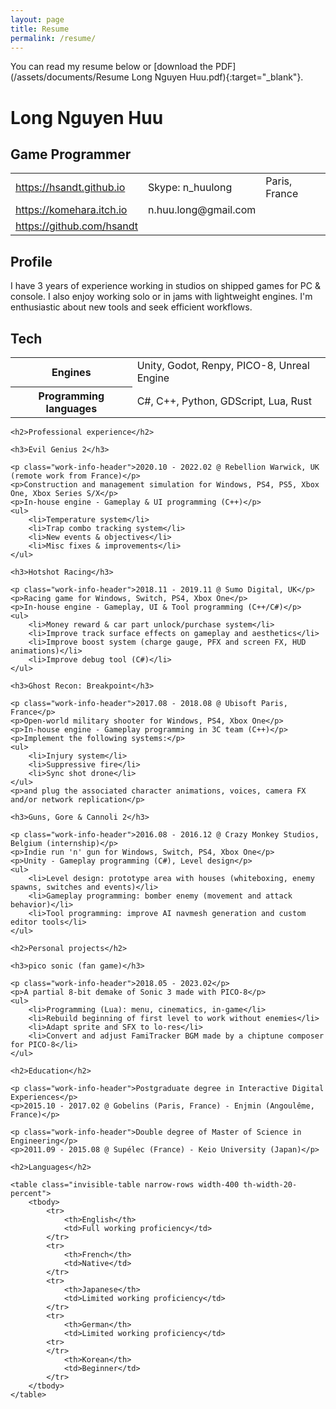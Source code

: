```yaml
---
layout: page
title: Resume
permalink: /resume/
---
```


You can read my resume below or [download the PDF](/assets/documents/Resume Long Nguyen Huu.pdf){:target="_blank"}.

# Long Nguyen Huu

## Game Programmer

<table class="invisible-table narrow-rows width-800">
    <tbody>
        <tr>
            <td><a href="https://hsandt.github.io">https://hsandt.github.io</a></td>
            <td>Skype: n_huulong</td>
            <td>Paris, France</td>
        </tr>
        <tr>
            <td><a href="https://komehara.itch.io" target="_blank">https://komehara.itch.io</a></td>
            <td>n.huu.long@gmail.com</td>
            <td><span class="protectedNumber" title="+33 6 98 06 82 74"></span></td>
        </tr>
        <tr>
            <td><a href="https://github.com/hsandt" target="_blank">https://github.com/hsandt</a></td>
        </tr>
    </tbody>
</table>

## Profile

I have 3 years of experience working in studios on shipped games for PC & console. I also enjoy working solo or in jams with lightweight engines. I'm enthusiastic about new tools and seek efficient workflows.

## Tech

<table class="invisible-table narrow-rows width-700">
    <tbody>
        <tr>
            <th>Engines</th>
            <td>Unity, Godot, Renpy, PICO-8, Unreal Engine</td>
        </tr>
        <tr>
            <th>Programming languages</th>
            <td>C#, C++, Python, GDScript, Lua, Rust</td>
        </tr>
    </tbody>
</table>

<div class="avoid-break-page">

    <h2>Professional experience</h2>

    <h3>Evil Genius 2</h3>

    <p class="work-info-header">2020.10 - 2022.02 @ Rebellion Warwick, UK (remote work from France)</p>
    <p>Construction and management simulation for Windows, PS4, PS5, Xbox One, Xbox Series S/X</p>
    <p>In-house engine - Gameplay & UI programming (C++)</p>
    <ul>
        <li>Temperature system</li>
        <li>Trap combo tracking system</li>
        <li>New events & objectives</li>
        <li>Misc fixes & improvements</li>
    </ul>

</div>

<div class="avoid-break-page">

    <h3>Hotshot Racing</h3>

    <p class="work-info-header">2018.11 - 2019.11 @ Sumo Digital, UK</p>
    <p>Racing game for Windows, Switch, PS4, Xbox One</p>
    <p>In-house engine - Gameplay, UI & Tool programming (C++/C#)</p>
    <ul>
        <li>Money reward & car part unlock/purchase system</li>
        <li>Improve track surface effects on gameplay and aesthetics</li>
        <li>Improve boost system (charge gauge, PFX and screen FX, HUD animations)</li>
        <li>Improve debug tool (C#)</li>
    </ul>

</div>

<div class="avoid-break-page">

    <h3>Ghost Recon: Breakpoint</h3>

    <p class="work-info-header">2017.08 - 2018.08 @ Ubisoft Paris, France</p>
    <p>Open-world military shooter for Windows, PS4, Xbox One</p>
    <p>In-house engine - Gameplay programming in 3C team (C++)</p>
    <p>Implement the following systems:</p>
    <ul>
        <li>Injury system</li>
        <li>Suppressive fire</li>
        <li>Sync shot drone</li>
    </ul>
    <p>and plug the associated character animations, voices, camera FX and/or network replication</p>

</div>

<div class="avoid-break-page">

    <h3>Guns, Gore & Cannoli 2</h3>

    <p class="work-info-header">2016.08 - 2016.12 @ Crazy Monkey Studios, Belgium (internship)</p>
    <p>Indie run 'n' gun for Windows, Switch, PS4, Xbox One</p>
    <p>Unity - Gameplay programming (C#), Level design</p>
    <ul>
        <li>Level design: prototype area with houses (whiteboxing, enemy spawns, switches and events)</li>
        <li>Gameplay programming: bomber enemy (movement and attack behavior)</li>
        <li>Tool programming: improve AI navmesh generation and custom editor tools</li>
    </ul>

</div>

<div class="avoid-break-page">

    <h2>Personal projects</h2>

    <h3>pico sonic (fan game)</h3>

    <p class="work-info-header">2018.05 - 2023.02</p>
    <p>A partial 8-bit demake of Sonic 3 made with PICO-8</p>
    <ul>
        <li>Programming (Lua): menu, cinematics, in-game</li>
        <li>Rebuild beginning of first level to work without enemies</li>
        <li>Adapt sprite and SFX to lo-res</li>
        <li>Convert and adjust FamiTracker BGM made by a chiptune composer for PICO-8</li>
    </ul>

</div>

<div class="avoid-break-page">

    <h2>Education</h2>

    <p class="work-info-header">Postgraduate degree in Interactive Digital Experiences</p>
    <p>2015.10 - 2017.02 @ Gobelins (Paris, France) - Enjmin (Angoulême, France)</p>

    <p class="work-info-header">Double degree of Master of Science in Engineering</p>
    <p>2011.09 - 2015.08 @ Supélec (France) - Keio University (Japan)</p>

</div>

<div class="avoid-break-page">

    <h2>Languages</h2>

    <table class="invisible-table narrow-rows width-400 th-width-20-percent">
        <tbody>
            <tr>
                <th>English</th>
                <td>Full working proficiency</td>
            </tr>
            <tr>
                <th>French</th>
                <td>Native</td>
            </tr>
            <tr>
                <th>Japanese</th>
                <td>Limited working proficiency</td>
            </tr>
            <tr>
                <th>German</th>
                <td>Limited working proficiency</td>
            <tr>
            </tr>
                <th>Korean</th>
                <td>Beginner</td>
            </tr>
        </tbody>
    </table>

</div>